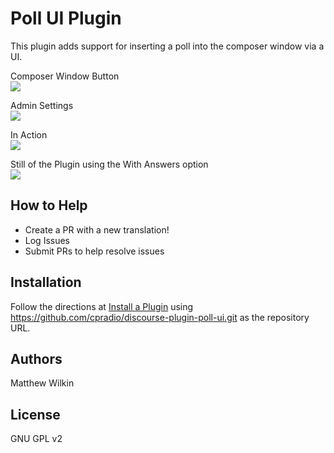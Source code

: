# Poll UI Plugin
This plugin adds support for inserting a poll into the composer window via a UI.

Composer Window Button  
![](https://raw.githubusercontent.com/cpradio/discourse-plugin-poll-ui/master/screenshot-composer.png)

Admin Settings  
![](https://raw.githubusercontent.com/cpradio/discourse-plugin-poll-ui/master/screenshot-admin-settings.png)

In Action  
![](https://raw.githubusercontent.com/cpradio/discourse-plugin-poll-ui/master/screenshot-action.gif)

Still of the Plugin using the With Answers option  
![](https://raw.githubusercontent.com/cpradio/discourse-plugin-poll-ui/master/screenshot-composer-with-answers.png)

## How to Help

- Create a PR with a new translation!
- Log Issues
- Submit PRs to help resolve issues

## Installation

Follow the directions at [Install a Plugin](https://meta.discourse.org/t/install-a-plugin/19157) using https://github.com/cpradio/discourse-plugin-poll-ui.git as the repository URL.

## Authors

Matthew Wilkin

## License

GNU GPL v2
